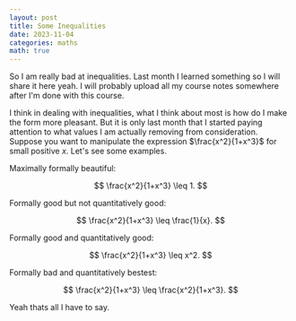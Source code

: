 ```yaml
---
layout: post
title: Some Inequalities
date: 2023-11-04
categories: maths
math: true
---
```


So I am really bad at inequalities. Last month I learned something so I will share it here yeah. I will probably upload all my course notes somewhere after I'm done with this course. 

I think in dealing with inequalities, what I think about most is how do I make the form more pleasant. But it is only last month that I started paying attention to what values I am actually removing from consideration. Suppose you want to manipulate the expression $\frac{x^2}{1+x^3}$ for small positive $x$. Let's see some examples.

Maximally formally beautiful:

$$
\frac{x^2}{1+x^3} \leq 1.
$$

Formally good but not quantitatively good:

$$
\frac{x^2}{1+x^3} \leq \frac{1}{x}.
$$

Formally good and quantitatively good:

$$
\frac{x^2}{1+x^3} \leq x^2.
$$

Formally bad and quantitatively bestest:

$$
\frac{x^2}{1+x^3} \leq \frac{x^2}{1+x^3}.
$$

Yeah thats all I have to say.